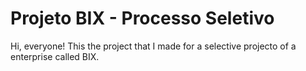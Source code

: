 <h1> Projeto BIX - Processo Seletivo </h1>

Hi, everyone! This the project that I made for a selective projecto of a enterprise called BIX.
